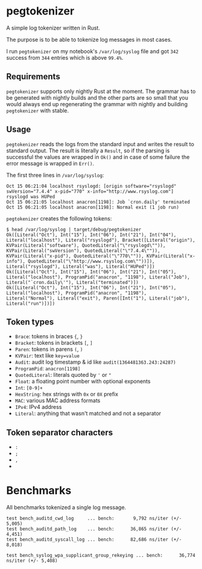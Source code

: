# pegtokenizer

A simple log tokenizer written in Rust.

The purpose is to be able to tokenize log messages in most cases.

I run `pegtokenizer` on my notebook's `/var/log/syslog` file and got `342`
success from `344` entries which is above `99.4%`.

## Requirements

`pegtokenizer` supports only nightly Rust at the moment. The grammar has to be
generated with nightly builds and the other parts are so small that you would
always end up regenerating the grammar with nightly and building `pegtokenizer`
with stable.

## Usage

`pegtokenizer` reads the logs from the standard input and writes the result to
standard output.  The result is literally a `Result`, so if the parsing is
successful the values are wrapped in `Ok()` and in case of some failure the
error message is wrapped in `Err()`.

The first three lines in `/var/log/syslog`:

```
Oct 15 06:21:04 localhost rsyslogd: [origin software="rsyslogd" swVersion="7.4.4" x-pid="770" x-info="http://www.rsyslog.com"] rsyslogd was HUPed
Oct 15 06:21:05 localhost anacron[1198]: Job `cron.daily' terminated
Oct 15 06:21:05 localhost anacron[1198]: Normal exit (1 job run)
```

`pegtokenizer` creates the following tokens:

```
$ head /var/log/syslog | target/debug/pegtokenizer
Ok([Literal("Oct"), Int("15"), Int("06"), Int("21"), Int("04"), Literal("localhost"), Literal("rsyslogd"), Bracket([Literal("origin"), KVPair(Literal("software"), QuotedLiteral("\"rsyslogd\"")), KVPair(Literal("swVersion"), QuotedLiteral("\"7.4.4\"")), KVPair(Literal("x-pid"), QuotedLiteral("\"770\"")), KVPair(Literal("x-info"), QuotedLiteral("\"http://www.rsyslog.com\""))]), Literal("rsyslogd"), Literal("was"), Literal("HUPed")])
Ok([Literal("Oct"), Int("15"), Int("06"), Int("21"), Int("05"), Literal("localhost"), ProgramPid("anacron", "1198"), Literal("Job"), Literal("`cron.daily\'"), Literal("terminated")])
Ok([Literal("Oct"), Int("15"), Int("06"), Int("21"), Int("05"), Literal("localhost"), ProgramPid("anacron", "1198"), Literal("Normal"), Literal("exit"), Paren([Int("1"), Literal("job"), Literal("run")])])
```

## Token types
* `Brace`: tokens in braces `{`, `}`
* `Bracket`: tokens in brackets `[`, `]`
* `Paren`:  tokens in parens `(`, `)`
* `KVPair`: text like `key=value`
* `Audit`: audit log timestamp & id like `audit(1364481363.243:24287)`
* `ProgramPid`: `anacron[1198]`
* `QuotedLiteral`: literals  quoted by `'` or `"`
* `Float`: a floating point number with optional exponents
* `Int`: `[0-9]+`
* `HexString`: hex strings with `0x` or `0X` prefix
* `MAC`: various MAC address formats
* `IPv4`: IPv4 address
* `Literal`: anything that wasn't matched and not a separator

## Token separator characters
* `:`
* `;`
* `,`
* ` `

# Benchmarks
All benchmarks tokenized a single log message.

```
test bench_auditd_cwd_log     ... bench:       9,792 ns/iter (+/- 5,005)
test bench_auditd_path_log    ... bench:      36,865 ns/iter (+/- 4,451)
test bench_auditd_syscall_log ... bench:      82,686 ns/iter (+/- 8,018)
```

```
test bench_syslog_wpa_supplicant_group_rekeying ... bench:      36,774 ns/iter (+/- 5,408)
```
